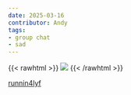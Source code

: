 ```yaml
---
date: 2025-03-16
contributor: Andy
tags:
- group chat
- sad
---
```


{{< rawhtml >}}
  <img src="https://i.redd.it/m19fcub36yne1.png">
{{< /rawhtml >}}

[runnin4lyf](https://www.reddit.com/r/dataisbeautiful/comments/1j8cw0v/disparity_in_cleveland_sports_browns_vs_cavs/)
